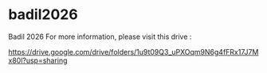# badil2026
Badil 2026 
For more information, please visit this drive :

https://drive.google.com/drive/folders/1u9t09Q3_uPXOqm9N6g4fFRx17J7Mx80l?usp=sharing
